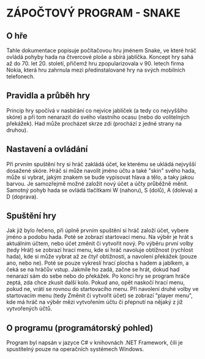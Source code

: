 # ZÁPOČTOVÝ PROGRAM - SNAKE
## O hře
Tahle dokumentace popisuje počítačovou hru jménem Snake, ve které hráč ovládá pohyby hada na čtvercové ploše a sbírá jablíčka. Koncept hry sahá až do 70. let 20. století, přičemž hru zpopularizovala v 90. letech firma Nokia, která hru zahrnula mezi předinstalované hry na svých mobilních telefonech.
## Pravidla a průběh hry
Princip hry spočívá v nasbírání co nejvíce jablíček (a tedy co nejvyššího skóre) a při tom nenarazit do svého vlastního ocasu (nebo do volitelných překážek). Had může procházet skrze zdi (prochází z jedné strany na druhou).
## Nastavení a ovládání
Při prvním spuštění hry si hráč zakládá účet, ke kterému se ukládá nejvyšší dosažené skóre. Hráč si může navolit jméno účtu a také "skin" svého hada, může si vybrat, jakým znakem se bude vypisovat hlava a tělo, a taky jakou barvou. Je samozřejmě možné založit nový účet a účty průběžně měnit. Samotný pohyb hada se ovládá tlačítkami W (nahoru), S (dolů), A (doleva) a D (doprava). 
## Spuštění hry
Jak již bylo řečeno, při úplně prvním spuštění si hráč založí účet, vybere jméno a podobu hada. Poté se zobrazí startovací menu. Na výběr je hrát s aktuálním účtem, nebo účet změnit či vytvořit nový. Po výběru první volby (tedy Hrát) se zobrazí hrací menu, kde si hráč navoluje obtížnost (rychlost hada), kde si může vybrat až ze čtyř obtížností, a navolení překážek (pouze ano, nebo ne). Poté se pouze vykreslí hrací plocha s hadem a jablkem, a čeká se na hráčův vstup. Jakmile ho zadá, začne se hrát, dokud had nenarazí sám do sebe nebo do překážek. Po konci hry se program hráče zeptá, zda chce zkusit další kolo. Pokud ano, opět naskočí hrací menu, pokud ne, vrátí se rovnou do startovacího menu. Při navolení druhé volby ve startovacím menu (tedy Změnit či vytvořit účet) se zobrazí "player menu", kde má hráč na výběr mězi vytvořením účtu či přepnutí na nějaký z již vytvořených účtů.
## O programu (programátorský pohled)
Program byl napsán v jazyce C# v knihovnách .NET Framework, čili je spustitelný pouze na operačních systémech Windows.

